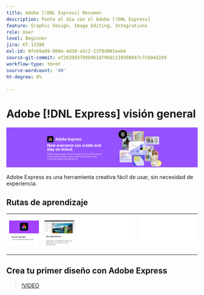 ```yaml
---
title: Adobe [!DNL Express] Resumen
description: Ponte al día con el Adobe [!DNL Express]
feature: Graphic Design, Image Editing, Integrations
role: User
level: Beginner
jira: KT-13380
exl-id: 0feb9a09-008e-4d38-a5c2-23f8d001eeb4
source-git-commit: ef203983789b9b18796dc210308047c7c604d249
workflow-type: tm+mt
source-wordcount: '40'
ht-degree: 0%

---
```


# Adobe [!DNL Express] visión general

![Express Hero Image](../assets/Express.png)

Adobe Express es una herramienta creativa fácil de usar, sin necesidad de experiencia.

## Rutas de aprendizaje

<table style="table-layout:fixed">
<tr>
   <td>
      <a href="overview-express-how-to.md">
         <img alt="Tutorials de procedimientos de Adobe Express" src="assets/how-to-tutorials.png" />
      </a>
  </td>
  <td>
      <a href="overview-express-use-case-tutorials.md">
         <img alt="Tutoriales de casos de uso de Adobes Express" src="assets/use-case-tutorials.png" />
      </a>
   </td>
   <td>
    <img alt="Separador" src="../assets/Whitespacer.png" />
    <div>
    <br>
  </td>
  <td>
    <img alt="Separador" src="../assets/Whitespacer.png" />
    <div>
    <br>
  </td>
</tr>
</table>

## Crea tu primer diseño con Adobe Express

>[!VIDEO](https://video.tv.adobe.com/v/3420225?quality=12&learn=on&hidetitle=true)